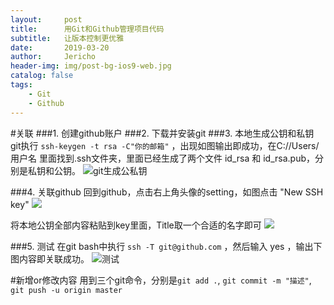 ```yaml
---
layout:     post
title:      用Git和Github管理项目代码
subtitle:   让版本控制更优雅
date:       2019-03-20
author:     Jericho
header-img: img/post-bg-ios9-web.jpg
catalog: false
tags:
    - Git
    - Github
---
```

#关联
###1. 创建github账户
###2. 下载并安装git
###3. 本地生成公钥和私钥
git执行 `ssh-keygen -t rsa -C"你的邮箱"` ，出现如图输出即成功，在C://Users/用户名  里面找到.ssh文件夹，里面已经生成了两个文件 id_rsa 和 id_rsa.pub，分别是私钥和公钥。
![git生成公私钥](/article-pic/20-52-14.jpg)

###4. 关联github
回到github，点击右上角头像的setting，如图点击 "New SSH key" 
![](/article-pic/21-02-36.jpg)

将本地公钥全部内容粘贴到key里面，Title取一个合适的名字即可
![](/article-pic/21-04-54.jpg)

###5. 测试
在git bash中执行 `ssh -T git@github.com` ，然后输入 yes ，输出下图内容即关联成功。
![测试](/article-pic/21-08-15.jpg)

#新增or修改内容
用到三个git命令，分别是`git add .`, `git commit -m "描述"`, `git push -u origin master`
